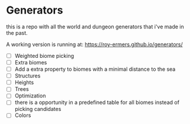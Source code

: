 # Generators

this is a repo with all the world and dungeon generators that i've made in the past.

A working version is running at: https://roy-ermers.github.io/generators/


* [ ] Weighted biome picking
* [ ] Extra biomes
* [ ] Add a extra property to biomes with a minimal distance to the sea
* [ ] Structures
* [ ] Heights
* [ ] Trees
* [ ] Optimization
* [ ] there is a opportunity in a predefined table for all biomes instead of picking candidates
* [ ] Colors